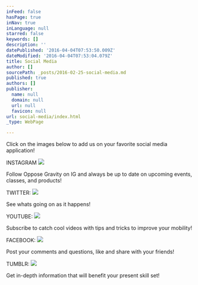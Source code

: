 ```yaml
---
inFeed: false
hasPage: true
inNav: true
inLanguage: null
starred: false
keywords: []
description: ''
datePublished: '2016-04-04T07:53:50.009Z'
dateModified: '2016-04-04T07:53:04.079Z'
title: Social Media
author: []
sourcePath: _posts/2016-02-25-social-media.md
published: true
authors: []
publisher:
  name: null
  domain: null
  url: null
  favicon: null
url: social-media/index.html
_type: WebPage

---
```

Click on the images below to add us on your favorite social media application!

INSTAGRAM
![](https://the-grid-user-content.s3-us-west-2.amazonaws.com/f40c0871-30b4-4788-99ad-b2ddc6a30471.png)

Follow Oppose Gravity on IG and always be up to date on upcoming events, classes, and products! 

TWITTER:
![](https://the-grid-user-content.s3-us-west-2.amazonaws.com/e9b86e0d-5ec9-4e93-bef0-4403f8df95c2.png)

See whats going on as it happens!

YOUTUBE:
![](https://the-grid-user-content.s3-us-west-2.amazonaws.com/7ee4ce78-ee21-44db-a5b4-f3958a0c2a16.png)

Subscribe to catch cool videos with tips and tricks to improve your mobility!

FACEBOOK:
![](https://the-grid-user-content.s3-us-west-2.amazonaws.com/f89e7564-c0fd-430b-9574-2805aaba58c5.png)

Post your comments and questions, like and share with your friends!

TUMBLR:
![](https://the-grid-user-content.s3-us-west-2.amazonaws.com/d8682827-d870-4ba7-8b72-c26bcf36f1ec.png)

Get in-depth information that will benefit your present skill set!